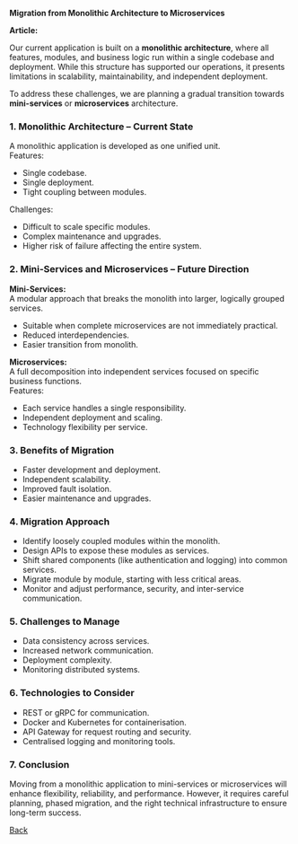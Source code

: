 **Migration from Monolithic Architecture to Microservices**

**Article:**  

Our current application is built on a **monolithic architecture**, where all features, modules, and business logic run within a single codebase and deployment. While this structure has supported our operations, it presents limitations in scalability, maintainability, and independent deployment.

To address these challenges, we are planning a gradual transition towards **mini-services** or **microservices** architecture.

### 1. Monolithic Architecture – Current State  
A monolithic application is developed as one unified unit.  
Features:  
- Single codebase.  
- Single deployment.  
- Tight coupling between modules.  

Challenges:  
- Difficult to scale specific modules.  
- Complex maintenance and upgrades.  
- Higher risk of failure affecting the entire system.  

### 2. Mini-Services and Microservices – Future Direction  

**Mini-Services:**  
A modular approach that breaks the monolith into larger, logically grouped services.  
- Suitable when complete microservices are not immediately practical.  
- Reduced interdependencies.  
- Easier transition from monolith.

**Microservices:**  
A full decomposition into independent services focused on specific business functions.  
Features:  
- Each service handles a single responsibility.  
- Independent deployment and scaling.  
- Technology flexibility per service.  

### 3. Benefits of Migration  
- Faster development and deployment.  
- Independent scalability.  
- Improved fault isolation.  
- Easier maintenance and upgrades.  

### 4. Migration Approach  
- Identify loosely coupled modules within the monolith.  
- Design APIs to expose these modules as services.  
- Shift shared components (like authentication and logging) into common services.  
- Migrate module by module, starting with less critical areas.  
- Monitor and adjust performance, security, and inter-service communication.  

### 5. Challenges to Manage  
- Data consistency across services.  
- Increased network communication.  
- Deployment complexity.  
- Monitoring distributed systems.  

### 6. Technologies to Consider  
- REST or gRPC for communication.  
- Docker and Kubernetes for containerisation.  
- API Gateway for request routing and security.  
- Centralised logging and monitoring tools.  

### 7. Conclusion  
Moving from a monolithic application to mini-services or microservices will enhance flexibility, reliability, and performance. However, it requires careful planning, phased migration, and the right technical infrastructure to ensure long-term success.  


[Back](https://github.com/hmislk/hmis/wiki)
